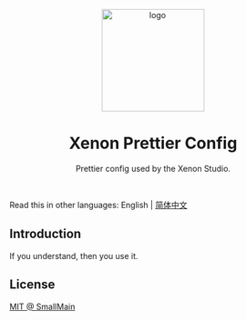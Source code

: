 <!-- 标志 -->
<p align="center">
  <a target="_blank" rel="noopener noreferrer">
    <img width="180" src="https://raw.githubusercontent.com/prettier/prettier-logo/master/images/prettier-icon-light.png" alt="logo">
  </a>
</p>
<!-- 名字 -->
<h1 align="center">Xenon Prettier Config</h1>
<!-- 描述 -->
<p align="center">Prettier config used by the Xenon Studio.</p>
<br/>

Read this in other languages: English | [简体中文](./README_zh-CN.md)

## Introduction

If you understand, then you use it.

## License

[MIT @ SmallMain](../LICENSE)
